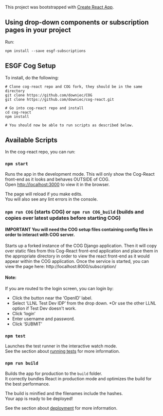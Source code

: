This project was bootstrapped with [Create React App](https://github.com/facebook/create-react-app).

## Using drop-down components or subscription pages in your project
Run:
```
npm install --save esgf-subscriptions
```

## ESGF Cog Setup

To install, do the following:
```
# Clone cog-react repo and COG fork, they should be in the same directory
git clone https://github.com/downiec/COG
git clone https://github.com/downiec/cog-react.git

# Go into cog-react repo and install
cd cog-react
npm install

# You should now be able to run scripts as described below.
```

## Available Scripts

In the cog-react repo, you can run:

### `npm start`

Runs the app in the development mode. This will only show the Cog-React front-end
as it looks and behaves OUTSIDE of COG.<br>
Open [http://localhost:3000](http://localhost:3000) to view it in the browser.

The page will reload if you make edits.<br>
You will also see any lint errors in the console.<br>

### `npm run COG` (starts COG) or `npm run COG_build` (builds and copies over latest updates before starting COG)

#### IMPORTANT You will need the COG setup files containing config files in order to interact with COG server.  

Starts up a forked instance of the COG Django application. Then it will copy over static files from this Cog-React
front-end application and place them in the appropriate directory in order to view the react front-end as it would
appear within the COG application. Once the service is started, you can view the page here: http://localhost:8000/subscription/

#### Note:
If you are routed to the login screen, you can login by:
* Click the button near the ‘OpenID’ label.
* Select ‘LLNL Test Dev IDP’ from the drop down.
*Or use the other LLNL option if Test Dev doesn't work.
* Click ‘login’
* Enter username and password.
* Click ‘SUBMIT’

### `npm test`

Launches the test runner in the interactive watch mode.<br>
See the section about [running tests](https://facebook.github.io/create-react-app/docs/running-tests) for more information.

### `npm run build`

Builds the app for production to the `build` folder.<br>
It correctly bundles React in production mode and optimizes the build for the best performance.

The build is minified and the filenames include the hashes.<br>
Your app is ready to be deployed!

See the section about [deployment](https://facebook.github.io/create-react-app/docs/deployment) for more information.

<!--
### `npm run eject`

**Note: this is a one-way operation. Once you `eject`, you can’t go back!**

If you aren’t satisfied with the build tool and configuration choices, you can `eject` at any time. This command will remove the single build dependency from your project.

Instead, it will copy all the configuration files and the transitive dependencies (Webpack, Babel, ESLint, etc) right into your project so you have full control over them. All of the commands except `eject` will still work, but they will point to the copied scripts so you can tweak them. At this point you’re on your own.

You don’t have to ever use `eject`. The curated feature set is suitable for small and middle deployments, and you shouldn’t feel obligated to use this feature. However we understand that this tool wouldn’t be useful if you couldn’t customize it when you are ready for it.

## Learn More

You can learn more in the [Create React App documentation](https://facebook.github.io/create-react-app/docs/getting-started).

To learn React, check out the [React documentation](https://reactjs.org/).
-->